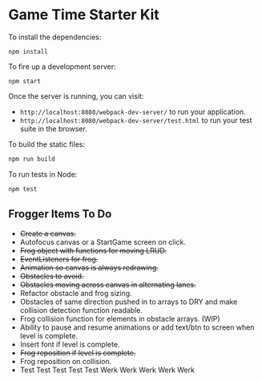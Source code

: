 # Game Time Starter Kit

To install the dependencies:
```
npm install
```
To fire up a development server:
```
npm start
```
Once the server is running, you can visit:
* `http://localhost:8080/webpack-dev-server/` to run your application.
* `http://localhost:8080/webpack-dev-server/test.html` to run your test suite in the browser.

To build the static files:
```js
npm run build
```

To run tests in Node:
```js
npm test
```
## Frogger Items To Do
* ~~Create a canvas.~~
* Autofocus canvas or a StartGame screen on click.
* ~~Frog object with functions for moving LRUD.~~
* ~~EventListeners for frog.~~
* ~~Animation so canvas is always redrawing.~~
* ~~Obstacles to avoid.~~
* ~~Obstacles moving across canvas in alternating lanes.~~
* Refactor obstacle and frog sizing.
* Obstacles of same direction pushed in to arrays to DRY and make collision detection function readable.
* Frog collision function for elements in obstacle arrays. (WIP)
* Ability to pause and resume animations or add text/btn to screen when level is complete.
* Insert font if level is complete.
* ~~Frog reposition if level is complete.~~
* Frog reposition on collision.
* Test Test Test Test Test Werk Werk Werk Werk Werk
